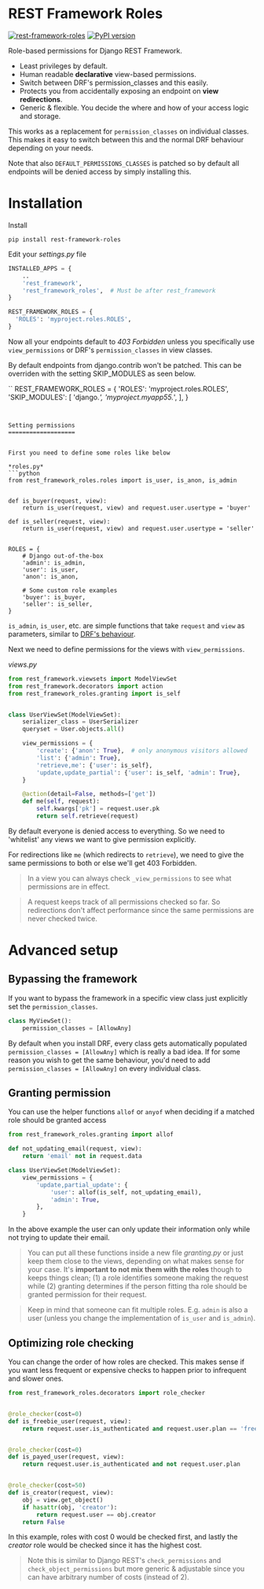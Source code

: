 REST Framework Roles
====================

[![rest-framework-roles](https://circleci.com/gh/Pithikos/rest-framework-roles.svg?style=svg)](https://circleci.com/gh/Pithikos/rest-framework-roles) [![PyPI version](https://badge.fury.io/py/rest-framework-roles.svg)](https://badge.fury.io/py/rest-framework-roles)

Role-based permissions for Django REST Framework.

  - Least privileges by default.
  - Human readable **declarative** view-based permissions.
  - Switch between DRF's permission_classes and this easily.
  - Protects you from accidentally exposing an endpoint on **view redirections**.
  - Generic & flexible. You decide the where and how of your access logic and storage.

This works as a replacement for `permission_classes` on individual classes. This makes it easy to switch between this and the normal DRF behaviour depending on your needs.

Note that also `DEFAULT_PERMISSIONS_CLASSES` is patched so by default all endpoints will be denied access by simply installing this.


Installation
============

Install

    pip install rest-framework-roles

Edit your *settings.py* file

```python
INSTALLED_APPS = {
    ..
    'rest_framework',
    'rest_framework_roles',  # Must be after rest_framework
}

REST_FRAMEWORK_ROLES = {
  'ROLES': 'myproject.roles.ROLES',
}
```

Now all your endpoints default to *403 Forbidden* unless you specifically use `view_permissions` or DRF's `permission_classes` in view classes.

By default endpoints from django.contrib won't be patched. This can be overriden with the setting SKIP_MODULES as seen below.

``
REST_FRAMEWORK_ROLES = {
  'ROLES': 'myproject.roles.ROLES',
  'SKIP_MODULES': [
    'django.*',
    'myproject.myapp55.*',
  ],
}
```


Setting permissions
===================


First you need to define some roles like below

*roles.py*
```python
from rest_framework_roles.roles import is_user, is_anon, is_admin


def is_buyer(request, view):
    return is_user(request, view) and request.user.usertype = 'buyer'

def is_seller(request, view):
    return is_user(request, view) and request.user.usertype = 'seller'


ROLES = {
    # Django out-of-the-box
    'admin': is_admin,
    'user': is_user,
    'anon': is_anon,

    # Some custom role examples
    'buyer': is_buyer,
    'seller': is_seller,
}
```

`is_admin`, `is_user`, etc. are simple functions that take `request` and `view` as parameters, similar to [DRF's behaviour](https://www.django-rest-framework.org/api-guide/permissions/).


Next we need to define permissions for the views with `view_permissions`.

*views.py*
```python
from rest_framework.viewsets import ModelViewSet
from rest_framework.decorators import action
from rest_framework_roles.granting import is_self


class UserViewSet(ModelViewSet):
    serializer_class = UserSerializer
    queryset = User.objects.all()

    view_permissions = {
        'create': {'anon': True},  # only anonymous visitors allowed
        'list': {'admin': True}, 
        'retrieve,me': {'user': is_self},
        'update,update_partial': {'user': is_self, 'admin': True},
    }

    @action(detail=False, methods=['get'])
    def me(self, request):
        self.kwargs['pk'] = request.user.pk
        return self.retrieve(request)
```

By default everyone is denied access to everything. So we need to 'whitelist' any views
we want to give permission explicitly.

For redirections like `me` (which redirects to `retrieve`), we need to give the same permissions to both or else we'll get 403 Forbidden.

> In a view you can always check `_view_permissions` to see what permissions are in effect.

> A request keeps track of all permissions checked so far. So  redirections don't affect performance since the same permissions are never checked twice.


Advanced setup
==============

Bypassing the framework
-----------------------
If you want to bypass the framework in a specific view class just explicitly set the `permission_classes`.

```python
class MyViewSet():
    permission_classes = [AllowAny]
```

By default when you install DRF, every class gets automatically populated `permission_classes = [AllowAny]` which is really a bad idea. If for some reason you wish to get the same behaviour, you'd need to add `permission_classes = [AllowAny]` on every individual class.


Granting permission
-------------------

You can use the helper functions `allof` or `anyof` when deciding if a matched role should
be granted access

```python
from rest_framework_roles.granting import allof

def not_updating_email(request, view):
    return 'email' not in request.data

class UserViewSet(ModelViewSet):
    view_permissions = {
        'update,partial_update': {
            'user': allof(is_self, not_updating_email),
            'admin': True,
        },
    }
```

In the above example the user can only update their information only while not trying to update their email.

> You can put all these functions inside a new file *granting.py* or just keep them close to the views, depending on what makes sense for your case. It's **important to not mix them with the roles** though to keeps things clean; (1) a role identifies someone making the request while (2) granting determines if the person fitting tha role should be granted permission for their request. 

> Keep in mind that someone can fit multiple roles. E.g. `admin` is also a user (unless you change the implementation of `is_user` and `is_admin`).


Optimizing role checking
------------------------

You can change the order of how roles are checked. This makes sense if you want
less frequent or expensive checks to happen prior to infrequent and slower ones.


```python
from rest_framework_roles.decorators import role_checker


@role_checker(cost=0)
def is_freebie_user(request, view):
    return request.user.is_authenticated and request.user.plan == 'freebie'


@role_checker(cost=0)
def is_payed_user(request, view):
    return request.user.is_authenticated and not request.user.plan


@role_checker(cost=50)
def is_creator(request, view):
    obj = view.get_object()
    if hasattr(obj, 'creator'):
        return request.user == obj.creator
    return False
```

In this example, roles with cost 0 would be checked first, and lastly the *creator* role would be checked since it has the highest cost.

> Note this is similar to Django REST's `check_permissions` and `check_object_permissions` but more generic & adjustable since you can have arbitrary number of costs (instead of 2).
